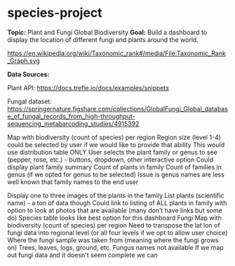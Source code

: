# species-project


**Topic:** Plant and Fungi Global Biodiversity 
**Goal:** Build a dashboard to display the location of different fungi and plants around the world.
 
 https://en.wikipedia.org/wiki/Taxonomic_rank#/media/File:Taxonomic_Rank_Graph.svg
 
**Data Sources:** 

Plant API: https://docs.trefle.io/docs/examples/snippets

Fungal dataset: https://springernature.figshare.com/collections/GlobalFungi_Global_database_of_fungal_records_from_high-throughput-sequencing_metabarcoding_studies/4915392

Map with biodiversity (count of species) per region
Region size (level 1-4) could be selected by user if we would like to provide that ability
This would use distribution table ONLY
User selects the plant family or genus to see (pepper, rose, etc.) - buttons, dropdown, other interactive option
Could display plant family summary
Count of plants in family
Count of families in genus (if we opted for genus to be selected)
Issue is genus names are less well known that family names to the end user

Display one to three images of the plants in the family
List plants (scientific name) - a ton of data though
Could link to listing of ALL plants in family with option to look at photos that are available (many don’t have links but some do)
Species table looks like best option for this dashboard
Fungi
Map with biodiversity (count of species) per region
Need to transpose the lat lon of fungi data into regional level (or all four levels if we opt to allow user choice)
Where the fungi sample was taken from (meaning where the fungi grows on)
Trees, leaves, logs, ground, etc.
Fungus names not available
If we map out fungi data and it doesn't seem complete we can 
